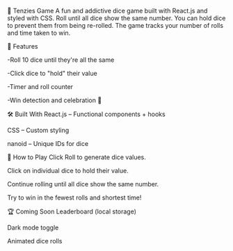 🎲 Tenzies Game
A fun and addictive dice game built with React.js and styled with CSS. Roll until all dice show the same number. You can hold dice to prevent them from being re-rolled. The game tracks your number of rolls and time taken to win.

🚀 Features


-Roll 10 dice until they're all the same

-Click dice to "hold" their value

-Timer and roll counter

-Win detection and celebration 🎉

🛠️ Built With
React.js – Functional components + hooks

CSS – Custom styling

nanoid – Unique IDs for dice

🧠 How to Play
Click Roll to generate dice values.

Click on individual dice to hold their value.

Continue rolling until all dice show the same number.

Try to win in the fewest rolls and shortest time!

🏆 Coming Soon
Leaderboard (local storage)

Dark mode toggle

Animated dice rolls